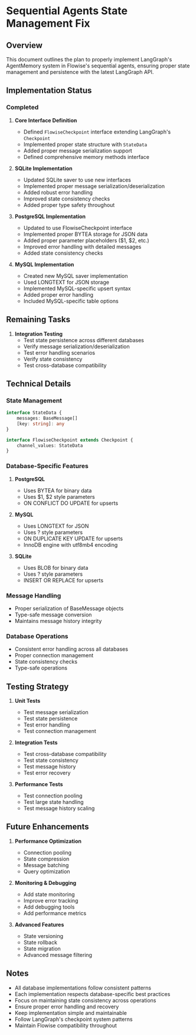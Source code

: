 # Sequential Agents State Management Fix

## Overview

This document outlines the plan to properly implement LangGraph's AgentMemory system in Flowise's sequential agents, ensuring proper state management and persistence with the latest LangGraph API.

## Implementation Status

### Completed
1. **Core Interface Definition**
   - Defined `FlowiseCheckpoint` interface extending LangGraph's `Checkpoint`
   - Implemented proper state structure with `StateData`
   - Added proper message serialization support
   - Defined comprehensive memory methods interface

2. **SQLite Implementation**
   - Updated SQLite saver to use new interfaces
   - Implemented proper message serialization/deserialization
   - Added robust error handling
   - Improved state consistency checks
   - Added proper type safety throughout

3. **PostgreSQL Implementation**
   - Updated to use FlowiseCheckpoint interface
   - Implemented proper BYTEA storage for JSON data
   - Added proper parameter placeholders ($1, $2, etc.)
   - Improved error handling with detailed messages
   - Added state consistency checks

4. **MySQL Implementation**
   - Created new MySQL saver implementation
   - Used LONGTEXT for JSON storage
   - Implemented MySQL-specific upsert syntax
   - Added proper error handling
   - Included MySQL-specific table options

## Remaining Tasks

1. **Integration Testing**
   - Test state persistence across different databases
   - Verify message serialization/deserialization
   - Test error handling scenarios
   - Verify state consistency
   - Test cross-database compatibility

## Technical Details

### State Management
```typescript
interface StateData {
    messages: BaseMessage[]
    [key: string]: any
}

interface FlowiseCheckpoint extends Checkpoint {
    channel_values: StateData
}
```

### Database-Specific Features

1. **PostgreSQL**
   - Uses BYTEA for binary data
   - Uses $1, $2 style parameters
   - ON CONFLICT DO UPDATE for upserts

2. **MySQL**
   - Uses LONGTEXT for JSON
   - Uses ? style parameters
   - ON DUPLICATE KEY UPDATE for upserts
   - InnoDB engine with utf8mb4 encoding

3. **SQLite**
   - Uses BLOB for binary data
   - Uses ? style parameters
   - INSERT OR REPLACE for upserts

### Message Handling
- Proper serialization of BaseMessage objects
- Type-safe message conversion
- Maintains message history integrity

### Database Operations
- Consistent error handling across all databases
- Proper connection management
- State consistency checks
- Type-safe operations

## Testing Strategy

1. **Unit Tests**
   - Test message serialization
   - Test state persistence
   - Test error handling
   - Test connection management

2. **Integration Tests**
   - Test cross-database compatibility
   - Test state consistency
   - Test message history
   - Test error recovery

3. **Performance Tests**
   - Test connection pooling
   - Test large state handling
   - Test message history scaling

## Future Enhancements

1. **Performance Optimization**
   - Connection pooling
   - State compression
   - Message batching
   - Query optimization

2. **Monitoring & Debugging**
   - Add state monitoring
   - Improve error tracking
   - Add debugging tools
   - Add performance metrics

3. **Advanced Features**
   - State versioning
   - State rollback
   - State migration
   - Advanced message filtering

## Notes

- All database implementations follow consistent patterns
- Each implementation respects database-specific best practices
- Focus on maintaining state consistency across operations
- Ensure proper error handling and recovery
- Keep implementation simple and maintainable
- Follow LangGraph's checkpoint system patterns
- Maintain Flowise compatibility throughout
